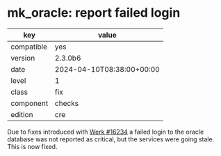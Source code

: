 [//]: # (werk v2)
# mk_oracle: report failed login

key        | value
---------- | ---
compatible | yes
version    | 2.3.0b6
date       | 2024-04-10T08:38:00+00:00
level      | 1
class      | fix
component  | checks
edition    | cre

Due to fixes introduced with
<a href="https://checkmk.com/werk/16234">Werk #16234</a> a failed login to the
oracle database was not reported as critical, but the services were going
stale. This is now fixed.